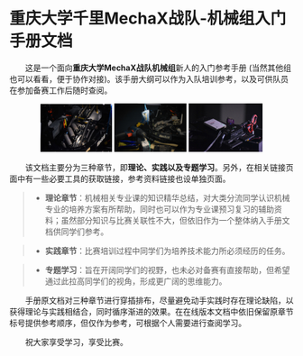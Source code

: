 # 重庆大学千里MechaX战队-机械组入门手册文档

&emsp;&emsp;这是一个面向**重庆大学MechaX战队机械组**新人的入门参考手册
(当然其他组也可以看看，便于协作对接)。该手册大纲可以作为入队培训参考，以及可供队员在参加备赛工作后随时查阅。

<center>
    <img src = "https://raw.githubusercontent.com/Ostoponko/Picstorage/master/img/%7E16G%25%7D(T_T%60%7B%5BIT%25V9B6B(Y.png"
    width="25.3%">
    <img src = "https://raw.githubusercontent.com/Ostoponko/Picstorage/master/img/0%7E_E%5D2NLOEP6H7UYF)ZWE(O.png"
    width="25.5%">
    <img src = "https://raw.githubusercontent.com/Ostoponko/Picstorage/master/img/Z6X36G)4%24%60NJ%24YFESV4JGKW.png"
    width="26%">
</center>


&emsp;&emsp;该文档主要分为三种章节，即**理论、实践以及专题学习**。另外，在相关链接页面中有一些必要工具的获取链接，参考资料链接也设单独页面。

>+ **理论章节**：机械相关专业课的知识精华总结，对大类分流同学认识机械专业的培养方案有所帮助，同时也可以作为专业课预习复习的辅助资料；虽然部分知识与比赛关联性不大，但依旧作为一个整体纳入手册文档供同学们参考。


>+ **实践章节**：比赛培训过程中同学们为培养技术能力所必须经历的任务。


>+ **专题学习**：旨在开阔同学们的视野，也未必对备赛有直接帮助，但希望通过此拉高同学们的视角，形成更广阔的思维能力。

&emsp;&emsp;手册原文档对三种章节进行穿插排布，尽量避免动手实践时存在理论缺陷，以获得理论与实践相结合，同时循序渐进的效果。在在线版本文档中依旧保留原章节标号提供参考顺序，但仅作为参考，可根据个人需要进行查阅学习。

&emsp;&emsp;祝大家享受学习，享受比赛。